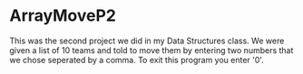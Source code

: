 # ArrayMoveP2
This was the second project we did in my Data Structures class. 
We were given a list of 10 teams and told to move them by entering two numbers that we chose seperated by a comma. To exit this program you enter '0'. 
